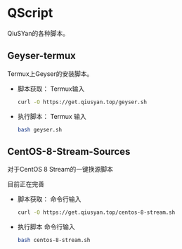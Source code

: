 # QScript

QiuSYan的各种脚本。


## Geyser-termux

Termux上Geyser的安装脚本。

- 脚本获取：
Termux输入

    ```bash
    curl -O https://get.qiusyan.top/geyser.sh
    ```

- 执行脚本：
Termux 输入

    ```bash
    bash geyser.sh
    ```


## CentOS-8-Stream-Sources

对于CentOS 8 Stream的一键换源脚本

目前正在完善

- 脚本获取：
命令行输入

    ```bash
    curl -O https://get.qiusyan.top/centos-8-stream.sh
    ```
- 执行脚本
命令行输入

    ```bash
    bash centos-8-stream.sh
    ```